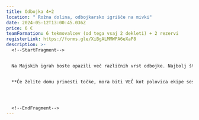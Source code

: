 ```yaml
---
title: Odbojka 4+2
location: " Rožna dolina, odbojkarsko igrišče na mivki"
date: 2024-05-12T13:00:45.036Z
price: 6 €
teamFormation: 6 tekmovalcev (od tega vsaj 2 dekleti) + 2 rezervi
registerLink: https://forms.gle/XiBgALMMWPA6eXaP8
description: >-
  <!--StartFragment-->


  Na Majskih igrah boste opazili več različnih vrst odbojke. Najbolj številčne ekipe izmed teh ponuja tekmovanje odbojka 4 + 2, ki se igra na mivki v Rožni dolini. Ekipo morata sestavljati vsaj 2 dekleti, prav tako pa morata vsaj 2 dekleti za ekipo vseskozi igrati na polju. Tekmovanje je namenjeno vsem študentom. Zaradi večjega števila igralcev v polju je odbojka 4+2 najprimernejša različica tekmovanja za tiste manj izkušene in željne zabave.


  **Če želite domu prinesti točke, mora biti VEČ kot polovica ekipe sestavljena iz stanovalcev istega doma, hkrati pa se morate uvrstiti med najboljše tri. 1. mesto prejme 12 točk, 2. mesto 10 točk ter 3. mesto 8 točk.**




  <!--EndFragment-->
---
```

